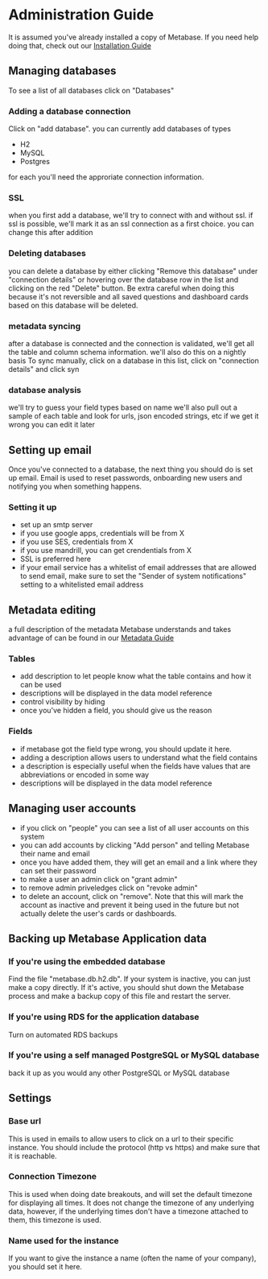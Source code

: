 # Administration Guide
It is assumed you've already installed a copy of Metabase. If you need help doing that, check out our [Installation Guide](installation-guide.md)


## Managing databases
To see a list of all databases click on "Databases"

### Adding a database connection
Click on "add database". 
you can currently add databases of types

* H2
* MySQL
* Postgres

for each you'll need the approriate connection information. 


### SSL
when you first add a database, we'll try to connect with and without ssl. if ssl is possible, we'll mark it as an ssl connection as a first choice. you can change this after addition

### Deleting databases
you can delete a database by either clicking "Remove this database" under "connection details" or hovering over the database row in the list and clicking on the red "Delete" button. Be extra careful when doing this because it's not reversible and all saved questions and dashboard cards based on this database will be deleted.

### metadata syncing
after a database is connected and the connection is validated, we'll get all the table and column schema information.
we'll also do this on a nightly basis
To sync manually, click on a database in this list, click on "connection details" and click syn

### database analysis
we'll try to guess your field types based on name
we'll also pull out a sample of each table and look for urls, json encoded strings, etc
if we get it wrong you can edit it later

## Setting up email
Once you've connected to a database, the next thing you should do is set up email. Email is used to reset passwords, onboarding new users and notifying you when something happens. 

### Setting it up

* set up an smtp server
* if you use google apps, credentials will be from X
* if you use SES, credentials from X
* if you use mandrill, you can get crendentials from X
* SSL is preferred here
* if your email service has a whitelist of email addresses that are allowed to send email, make sure to set the "Sender of system notifications" setting to a whitelisted email address

## Metadata editing
a full description of the metadata Metabase understands and takes advantage of can be found in our [Metadata Guide](metadata-guide.md)

### Tables

* add description to let people know what the table contains and how it can be used
* descriptions will be displayed in the data model reference
* control visibility by hiding
* once you've hidden a field, you should give us the reason 

### Fields

* if metabase got the field type wrong, you should update it here.
* adding a description allows users to understand what the field contains 
* a description is especially useful when the fields have values that are abbreviations or encoded in some way
* descriptions will be displayed in the data model reference

## Managing user accounts

* if you click on "people" you can see a list of all user accounts on this system
* you can add accounts by clicking "Add person" and telling Metabase their name and email
* once you have added them, they will get an email and a link where they can set their password
* to make a user an admin click on "grant admin"
* to remove admin priveledges click on "revoke admin"
* to delete an account, click on "remove". Note that this will mark the account as inactive and prevent it being used in the future but not actually delete the user's cards or dashboards.

## Backing up Metabase Application data

### If you're using the embedded database
Find the file "metabase.db.h2.db". If your system is inactive, you can just make a copy directly. If it's active, you should shut down the Metabase process and make a backup copy of this file and restart the server.

### If you're using RDS for the application database
Turn on automated RDS backups <find screenshots>

### If you're using a self managed PostgreSQL or MySQL database
back it up as you would any other PostgreSQL or MySQL database

## Settings
### Base url
This is used in emails to allow users to click on a url to their specific instance. You should include the protocol (http vs https) and make sure that it is reachable.

### Connection Timezone
This is used when doing date breakouts, and will set the default timezone for displaying all times. It does not change the timezone of any underlying data, however, if the underlying times don't have a timezone attached to them, this timezone is used.

### Name used for the instance
If you want to give the instance a name (often the name of your company), you should set it here.